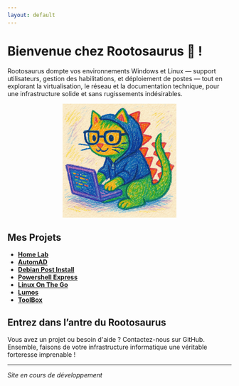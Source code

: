 ```yaml
---
layout: default
---
```


# Bienvenue chez Rootosaurus 🦖 !

Rootosaurus dompte vos environnements Windows et Linux — support utilisateurs, gestion des habilitations, et déploiement de postes — tout en explorant la virtualisation, le réseau et la documentation technique, pour une infrastructure solide et sans rugissements indésirables.

<div style="text-align: center;">
  <img src="/assets/images/dinoact_optimized.png" alt="Dino Cat">
</div>


## Mes Projets

- **[Home Lab](https://github.com/Mini-Pishon/Home-Lab.git)**
- **[AutomAD](https://github.com/Mini-Pishon/AutomAD)**
- **[Debian Post Install](https://github.com/Mini-Pishon/tssr-linux-debian-post-install)**
- **[Powershell Express](https://github.com/Mini-Pishon/PowerShell-Express)**
- **[Linux On The Go](https://github.com/Mini-Pishon/Linux-on-the-go)**
- **[Lumos](https://github.com/Mini-Pishon/Lumos)**
- **[ToolBox](https://github.com/Mini-Pishon/ToolBox-in-powershell)**



## Entrez dans l’antre du Rootosaurus

Vous avez un projet ou besoin d'aide ? Contactez-nous sur GitHub. Ensemble, faisons de votre infrastructure informatique une véritable forteresse imprenable !

---

*Site en cours de développement* 
